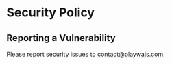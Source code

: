 # Security Policy

## Reporting a Vulnerability

Please report security issues to [contact@playwajs.com](contact@playwajs.com).
